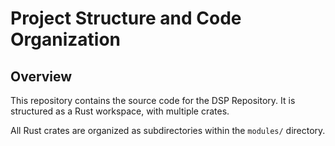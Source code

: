 # Project Structure and Code Organization

## Overview

This repository contains the source code for the DSP Repository. 
It is structured as a Rust workspace, with multiple crates.

All Rust crates are organized as subdirectories within the `modules/` directory.
